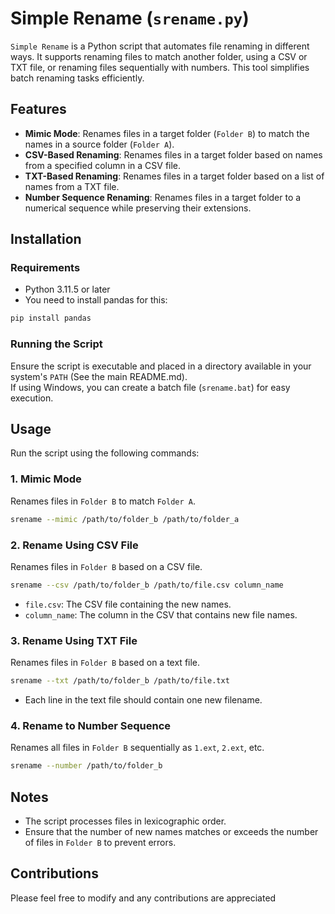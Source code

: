 
# Simple Rename (`srename.py`)

`Simple Rename` is a Python script that automates file renaming in different ways. It supports renaming files to match another folder, using a CSV or TXT file, or renaming files sequentially with numbers. This tool simplifies batch renaming tasks efficiently.

## Features
- **Mimic Mode**: Renames files in a target folder (`Folder B`) to match the names in a source folder (`Folder A`).
- **CSV-Based Renaming**: Renames files in a target folder based on names from a specified column in a CSV file.
- **TXT-Based Renaming**: Renames files in a target folder based on a list of names from a TXT file.
- **Number Sequence Renaming**: Renames files in a target folder to a numerical sequence while preserving their extensions.

## Installation  
### Requirements  
- Python 3.11.5 or later  
- You need to install pandas for this:  
```sh
pip install pandas
```

### Running the Script  
Ensure the script is executable and placed in a directory available in your system's `PATH` (See the main README.md).  
If using Windows, you can create a batch file (`srename.bat`) for easy execution.  

## Usage  
Run the script using the following commands:  

### 1. Mimic Mode  
Renames files in `Folder B` to match `Folder A`.
```sh
srename --mimic /path/to/folder_b /path/to/folder_a
```

### 2. Rename Using CSV File
Renames files in `Folder B` based on a CSV file.
```sh
srename --csv /path/to/folder_b /path/to/file.csv column_name
```
- `file.csv`: The CSV file containing the new names.
- `column_name`: The column in the CSV that contains new file names.

### 3. Rename Using TXT File
Renames files in `Folder B` based on a text file.
```sh
srename --txt /path/to/folder_b /path/to/file.txt
```
- Each line in the text file should contain one new filename.

### 4. Rename to Number Sequence
Renames all files in `Folder B` sequentially as `1.ext`, `2.ext`, etc.
```sh
srename --number /path/to/folder_b
```

## Notes
- The script processes files in lexicographic order.
- Ensure that the number of new names matches or exceeds the number of files in `Folder B` to prevent errors.

## Contributions
Please feel free to modify and any contributions are appreciated

